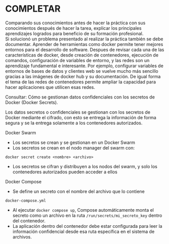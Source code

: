 # COMPLETAR  
Comparando sus conocimientos antes de hacer la práctica con sus conocimientos después de hacer la tarea, explicar los principales aprendizajes logrados para beneficio de su formación profesional.  
Si solucionó un problema presentado al realizar la práctica también se debe documentar.
Aprender de herramientas como docker permite tener mejores entornos para el desarrollo de software. Despues de revisar cada una de las características de docker, desde creación de contenedores, ejecución de comandos, configuración de variables de entorno, y las redes son un aprendizaje fundamental e interesante. Por ejemplo, configurar variables de entornos de bases de datos y clientes web se vuelve mucho más sencillo gracias a las imágenes de docker hub y su documentación. De igual forma el tema de las redes de contenedores permite ampliar la capacidad para hacer aplicaciones que utilicen esas redes.

Consultar: Cómo se gestionan datos confidenciales con los secretos de Docker (Docker Secrets).

Los datos secretos o confidenciales se gestionan con los secretos de Docker mediante el cifrado, con esto se entrega la información de forma segura y se la entrega solamente a los contenedores autorizados.

Docker Swarm
- Los secretos se crean y se gestionan en un Docker Swarm
- Los secretos se crean en el nodo manager del swarm con:
```
docker secret create <nombre> <archivo>
```
- Los secretos se cifran y distribuyen a los nodos del swarm, y solo los contenedores autorizados pueden acceder a ellos

Docker Compose
- Se define un secreto con el nombre del archivo que lo contiene
```
docker-compose.yml
```
- Al ejecutar ```docker compose up```, Compose automáticamente monta el secreto como un archivo en la ruta ```/run/secrets/mi_secreto_key``` dentro del contenedor.
- La aplicación dentro del contenedor debe estar configurada para leer la información confidencial desde esa ruta específica en el sistema de archivos.

